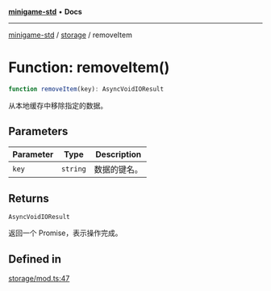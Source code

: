 [**minigame-std**](../../../README.md) • **Docs**

***

[minigame-std](../../../README.md) / [storage](../README.md) / removeItem

# Function: removeItem()

```ts
function removeItem(key): AsyncVoidIOResult
```

从本地缓存中移除指定的数据。

## Parameters

| Parameter | Type | Description |
| ------ | ------ | ------ |
| `key` | `string` | 数据的键名。 |

## Returns

`AsyncVoidIOResult`

返回一个 Promise，表示操作完成。

## Defined in

[storage/mod.ts:47](https://github.com/JiangJie/minigame-std/blob/baaa9364b1809237ffe9720be3ef4dba617567c9/src/std/storage/mod.ts#L47)
